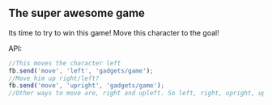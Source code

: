 ## The super awesome game

Its time to try to win this game!
Move this character to the goal!

API:

```javascript
//This moves the character left
fb.send('move', 'left', 'gadgets/game');
//Move him up right/left?
fb.send('move', 'upright', 'gadgets/game'); 
//Other ways to move are, right and upleft. So left, right, upright, upleft
```
